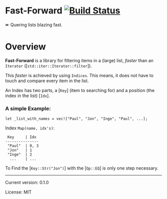 # Fast-Forward [![Build Status]][Build Action]

[Build Status]: https://github.com/lima1909/fast-forward/actions/workflows/continuous_integration.yml/badge.svg
[Build Action]: https://github.com/lima1909/fast-forward/actions

⏩ Quering lists blazing fast.

# Overview

**Fast-Forward** is a library for filtering items in a (large) list, _faster_ than an `Iterator` ([`std::iter::Iterator::filter`]).

This _faster_ is achieved  by using `Indices`. This means, it does not have to touch and compare every item in the list.

An Index has two parts, a [`Key`] (item to searching for) and a position (the index in the list) [`Idx`].

### A simple Example:

```
let _list_with_names = vec!["Paul", "Jon", "Inge", "Paul", ...];
```

Index `Map(name, idx's)`:

```
 Key     | Idx
---------------
 "Paul"  | 0, 3
 "Jon"   | 1
 "Inge"  | 2
  ...    | ...
```

To Find the [`Key::Str("Jon")`] with the [`Op::EQ`] is only one step necessary.


<hr>
Current version: 0.1.0

License: MIT
